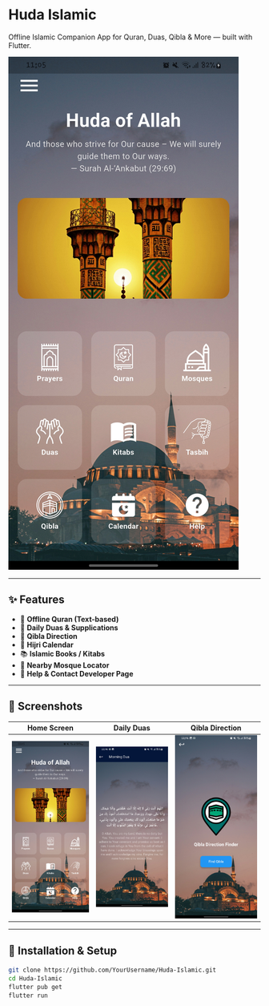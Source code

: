 # Huda Islamic

Offline Islamic Companion App for Quran, Duas, Qibla & More — built with Flutter.

![App Banner](assets/screenshots/home.png)

---

## ✨ Features

- 📖 **Offline Quran (Text-based)**
- 🤲 **Daily Duas & Supplications**
- 🧭 **Qibla Direction**
- 📅 **Hijri Calendar**
- 📚 **Islamic Books / Kitabs**
- 🕌 **Nearby Mosque Locator**
- 📌 **Help & Contact Developer Page**

---

## 📸 Screenshots

| Home Screen | Daily Duas | Qibla Direction |
|-------------|------------|-----------------|
| ![Home](assets/screenshots/home.png) | ![Dua](assets/screenshots/dua.png) | ![Qibla](assets/screenshots/qibla.png) |

---

## 🚀 Installation & Setup

```bash
git clone https://github.com/YourUsername/Huda-Islamic.git
cd Huda-Islamic
flutter pub get
flutter run


